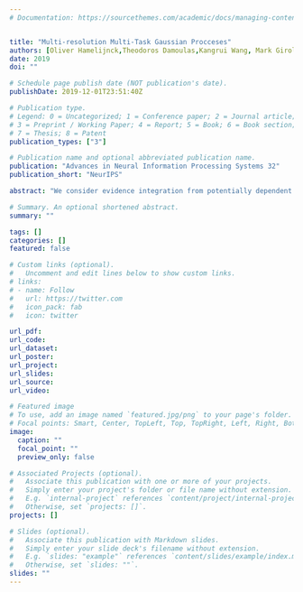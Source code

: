 ```yaml
---
# Documentation: https://sourcethemes.com/academic/docs/managing-content/


title: "Multi-resolution Multi-Task Gaussian Procceses"
authors: [Oliver Hamelijnck,Theodoros Damoulas,Kangrui Wang, Mark Girolami]
date: 2019
doi: ""

# Schedule page publish date (NOT publication's date).
publishDate: 2019-12-01T23:51:40Z

# Publication type.
# Legend: 0 = Uncategorized; 1 = Conference paper; 2 = Journal article;
# 3 = Preprint / Working Paper; 4 = Report; 5 = Book; 6 = Book section;
# 7 = Thesis; 8 = Patent
publication_types: ["3"]

# Publication name and optional abbreviated publication name.
publication: "Advances in Neural Information Processing Systems 32"
publication_short: "NeurIPS"

abstract: "We consider evidence integration from potentially dependent observation processes under varying spatio-temporal sampling resolutions and noise levels. We offer a multi-resolution multi-task (MRGP) framework that allows for both inter-task and intra-task multi-resolution and multi-fidelity. We develop shallow Gaussian Process (GP) m ixtures that approxim ate the difficult to estimate joint likelihood with a composite one and deep GP constructions that naturally handle biases. In doing so, we generalize existing approaches and offer information-theoretic corrections and efficient variational approximations. We demonstrate the competitiveness of MRGPs on synthetic settings and on the challenging problem of hyper-local estimation of air pollution levels across London from multiple sensing modalities operating at disparate spatio-temporal resolutions."

# Summary. An optional shortened abstract.
summary: ""

tags: []
categories: []
featured: false

# Custom links (optional).
#   Uncomment and edit lines below to show custom links.
# links:
# - name: Follow
#   url: https://twitter.com
#   icon_pack: fab
#   icon: twitter

url_pdf:
url_code:
url_dataset:
url_poster:
url_project:
url_slides:
url_source:
url_video:

# Featured image
# To use, add an image named `featured.jpg/png` to your page's folder. 
# Focal points: Smart, Center, TopLeft, Top, TopRight, Left, Right, BottomLeft, Bottom, BottomRight.
image:
  caption: ""
  focal_point: ""
  preview_only: false

# Associated Projects (optional).
#   Associate this publication with one or more of your projects.
#   Simply enter your project's folder or file name without extension.
#   E.g. `internal-project` references `content/project/internal-project/index.md`.
#   Otherwise, set `projects: []`.
projects: []

# Slides (optional).
#   Associate this publication with Markdown slides.
#   Simply enter your slide deck's filename without extension.
#   E.g. `slides: "example"` references `content/slides/example/index.md`.
#   Otherwise, set `slides: ""`.
slides: ""
---
```

